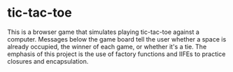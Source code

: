 # tic-tac-toe

This is a browser game that simulates playing tic-tac-toe against a computer. Messages below the game board tell the user whether a space is already occupied, the winner of each game, or whether it's a tie. The emphasis of this project is the use of factory functions and IIFEs to practice closures and encapsulation.